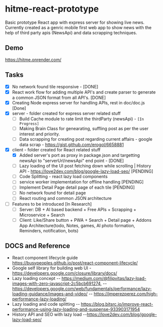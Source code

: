 # hitme-react-prototype
Basic prototype React app with express server for showing live news. Currently created as a genric mobile first web app to show news with the help of third party apis  (NewsApi) and data scrapping techniques.

## Demo
https://hitme.onrender.com/

## Tasks
- [x] No network found tile responsive - [DONE]
- [x] React work flow for adding multiple API's and create parser to generate a common JSON format from all API's. [DONE]
- [x] Creating Node express server for handling APIs, rest in doc/doc.js [Done]
- [x] server - folder created for express server related stuff
  - [ ] Build Cache module to rate limit the thirdParty (newsApi) - `[In Progress]` 
  - [ ] Making Brain Class for genearating, suffling post as per the user interest and priority.
  - [ ] Data scrapping for creating post regarding current affairs - google data scrap - https://gist.github.com/erogol/6658881 
- [x] client - folder created for React related stuff
  - [x] Added server's port as proxy in package.json and targetting newsApi to "serverUrl/newsApi" end point - [DONE] 
  - [ ] Lazy loading of the UI post fetching down while scrolling | History API - https://love2dev.com/blog/google-lazy-load-seo/ [PENDING]
  - [ ] Code Splitting - react lazy load components
  - [ ] service worker implementation for offline handling [PENDING]
  - [ ] Implement Detail Page detail page of each tile [PENDING]
  - [ ] No network found for detail page
  - [ ] React routing and common JSON architecture
- [ ] Features to be introduced [In Research]
  - [ ] Server: DB + AI based backend + Free APIs + Scrapping + Microservice + Search
  - [ ] Client: Like/Share button + PWA + Search + Detail page + Addons App Architecture(todo, Notes, games, AI photo formation, Reminders, notification, bots)        
     
## DOCS and Reference
- React component lifecycle guide https://busypeoples.github.io/post/react-component-lifecycle/
- Google self library for building web UI - https://developers.google.com/closure/library/docs/
- Lazy loading concept
-- https://medium.com/@filipvitas/lazy-load-images-with-zero-javascript-2c5bcb691274,
-- https://developers.google.com/web/fundamentals/performance/lazy-loading-guidance/images-and-video/
-- https://jmperezperez.com/high-performance-lazy-loading/
- Lazy loading and code splitting
-- https://blog.bitsrc.io/improve-react-performance-using-lazy-loading-and-suspense-933903171954
- History API and SEO with lazy load
--https://love2dev.com/blog/google-lazy-load-seo/ 
